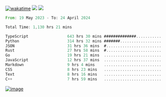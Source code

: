 [![wakatime](https://wakatime.com/badge/user/00eead22-fb14-4dd0-ab8a-3625cafbd50d.svg)](https://wakatime.com/@00eead22-fb14-4dd0-ab8a-3625cafbd50d)
![](https://komarev.com/ghpvc/?username=flatypus)
![](https://pixel.flatypus.me/flatypus?type=tracker)
<!--START_SECTION:waka-->

```rust
From: 19 May 2023 - To: 24 April 2024

Total Time: 1,130 hrs 21 mins

TypeScript                 643 hrs 30 mins ##############...........   56.70 %
Python                     314 hrs 32 mins #######..................   27.72 %
JSON                       31 hrs 36 mins  #........................   02.79 %
Rust                       27 hrs 58 mins  #........................   02.46 %
Go                         19 hrs 21 mins  .........................   01.71 %
JavaScript                 12 hrs 37 mins  .........................   01.11 %
Markdown                   9 hrs 4 mins    .........................   00.80 %
CSS                        8 hrs 23 mins   .........................   00.74 %
Text                       8 hrs 16 mins   .........................   00.73 %
C++                        7 hrs 59 mins   .........................   00.70 %
```

<!--END_SECTION:waka-->
[<img alt="image" src="https://github.com/flatypus/flatypus/assets/68029599/0a302dc1-501c-43a0-ae8d-37ec4817f3bd">](https://flatypus.me)

